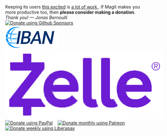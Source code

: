 <div id="donate">
  <div>
    Keeping its users <a href= "/quotes">this excited</a> is
    <a href="https://magit.vc/stats/authors.html#cumulated_added_lines_of_code_per_author">
      a lot of work
    </a>.
    If Magit makes you <br> more productive too,
    then <b>please consider making a donation</b>.
  </div>
  <div>
    <em>Thank you! — Jonas Bernoulli</em>
  </div>
  <div>
    <a href="https://github.com/sponsors/tarsius">
      <img title="Donate using Github Sponsors"
           alt="Donate using Github Sponsors"
           src="https://magit.vc/assets/github-sponsors-50px.png"></a>
    <br>
    <a href="#iban">
      <img title="Donate using IBAN"
           alt="Donate using IBAN"
           src="/assets/iban.png"></a>
    &nbsp;&nbsp;
    <a href="#zelle">
      <img title="Donate using Zelle"
           alt="Donate using Zelle"
           src="/assets/zelle.png"></a>
    <br>
    <a href="https://www.paypal.me/JonasBernoulli/25">
      <img title="Donate using PayPal"
           alt="Donate using PayPal"
           src="/assets/paypal.png"></a>
    &nbsp;&nbsp;
    <a href="https://www.patreon.com/tarsius">
      <img title="Donate monthly using Patreon"
           alt="Donate monthly using Patreon"
           src="/assets/patreon.png"></a>
    &nbsp;&nbsp;
    <a href="https://liberapay.com/magit">
      <img title="Donate weekly using Liberapay"
           alt="Donate weekly using Liberapay"
           src="/assets/liberapay.png"></a>
  </div>
</div>
